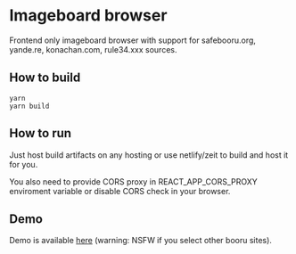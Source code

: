 # Imageboard browser
Frontend only imageboard browser with support for safebooru.org, yande.re, konachan.com, rule34.xxx sources.

## How to build
```
yarn
yarn build
```
## How to run
Just host build artifacts on any hosting or use netlify/zeit to build and host it for you.

You also need to provide CORS proxy in REACT_APP_CORS_PROXY enviroment variable or disable CORS check in your browser.
## Demo
Demo is available [here](https://wonderful-hoover-7e5d16.netlify.app/safebooru/) (warning: NSFW if you select other booru sites).
